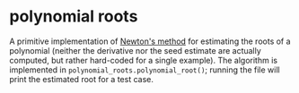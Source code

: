# polynomial roots
A primitive implementation of [Newton's method](http://en.wikipedia.org/wiki/Newton's_method) for estimating the roots
of a polynomial (neither the derivative nor the seed estimate are actually computed, but rather hard-coded for a single
example). The algorithm is implemented in `polynomial_roots.polynomial_root()`; running the file will print the
estimated root for a test case.
